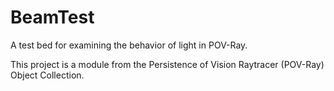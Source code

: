 # BeamTest
A test bed for examining the behavior of light in POV-Ray.

This project is a module from the Persistence of Vision Raytracer (POV-Ray) Object Collection.
